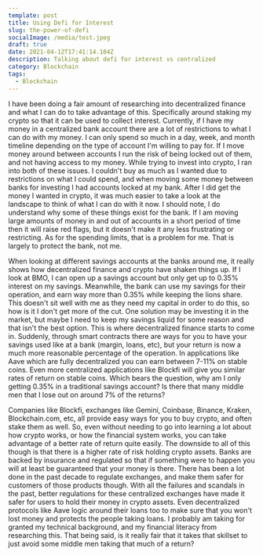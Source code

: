 ```yaml
---
template: post
title: Using Defi for Interest
slug: the-power-of-defi
socialImage: /media/test.jpeg
draft: true
date: 2021-04-12T17:41:14.104Z
description: Talking about defi for interest vs centralized
category: Blockchain
tags:
  - Blockchain
---
```

I have been doing a fair amount of researching into decentralized finance and what I can do to take advantage of this. Specifically around staking my crypto so that it can be used to collect interest. Currently, if I have my money in a centralized bank account there are a lot of restrictions to what I can do with my money. I can only spend so much in a day, week, and month timeline depending on the type of account I'm willing to pay for. If I move money around between accounts I run the risk of being locked out of them, and not having access to my money. While trying to invest into crypto, I ran into both of these issues. I couldn't buy as much as I wanted due to restrictions on what I could spend, and when moving some money between banks for investing I had accounts locked at my bank. After I did get the money I wanted in crypto, it was much easier to take a look at the landscape to think of what I can do with it now. I should note, I do understand why some of these things exist for the bank. If I am moving large amounts of money in and out of accounts in a short period of time then it will raise red flags, but it doesn't make it any less frustrating or restricting. As for the spending limits, that is a problem for me. That is largely to protect the bank, not me.

When looking at different savings accounts at the banks around me, it really shows how decentralized finance and crypto have shaken things up. If I look at BMO, I can open up a savings account but only get up to 0.35% interest on my savings. Meanwhile, the bank can use my savings for their operation, and earn way more than 0.35% while keeping the lions share. This doesn't sit well with me as they need my capital in order to do this, so how is it I don't get more of the cut. One solution may be investing it in the market, but maybe I need to keep my savings liquid for some reason and that isn't the best option. This is where decentralized finance starts to come in. Suddenly, through smart contracts there are ways for you to have your savings used like at a bank (margin, loans, etc), but your return is now a much more reasonable percentage of the operation. In applications like Aave which are fully decentralized you can earn between 7-11% on stable coins. Even more centralized applications like Blockfi will give you similar rates of return on stable coins. Which bears the question, why am I only getting 0.35% in a traditional savings account? Is there that many middle men that I lose out on around 7% of the returns?

Companies like Blockfi, exchanges like Gemini, Coinbase, Binance, Kraken, Blockchain.com, etc, all provide easy ways for you to buy crypto, and often stake them as well. So, even without needing to go into learning a lot about how crypto works, or how the financial system works, you can take advantage of a better rate of return quite easily.
The downside to all of this though is that there is a higher rate of risk holding crypto assets. Banks are backed by insurance and regulated so that if something were to happen you will at least be guaranteed that your money is there. There has been a lot done in the past decade to regulate exchanges, and make them safer for customers of those products though. With all the failures and scandals in the past, better regulations for these centralized exchanges have made it safer for users to hold their money in crypto assets. Even decentralized protocols like Aave logic around their loans too to make sure that you won't lost money and protects the people taking loans. I probably am taking for granted my technical background, and my financial literacy from researching this. That being said, is it really fair that it takes that skillset to just avoid some middle men taking that much of a return? 